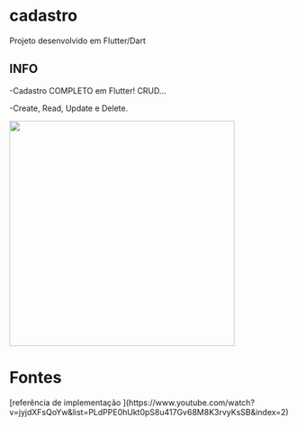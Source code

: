 # cadastro

Projeto desenvolvido em Flutter/Dart

## INFO

-Cadastro COMPLETO em Flutter! CRUD...

-Create, Read, Update e Delete.

  <img src="https://user-images.githubusercontent.com/65368831/94776192-a948d600-0397-11eb-90e0-592b04f316e0.jpeg" width="400" />
  
  <h1>Fontes</h1>
[referência de implementação
](https://www.youtube.com/watch?v=jyjdXFsQoYw&list=PLdPPE0hUkt0pS8u417Gv68M8K3rvyKsSB&index=2)



